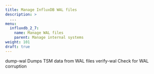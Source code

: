 ```yaml
---
title: Manage InfluxDB WAL files
description: >
  ...
menu:
  influxdb_2_7:
    name: Manage WAL files
    parent: Manage internal systems
weight: 101
draft: true
---
```


<!-- 

Marked as draft. Placeholder for future content.

-->

dump-wal          Dumps TSM data from WAL files
verify-wal        Check for WAL corruption